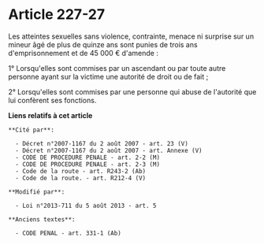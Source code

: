 # Article 227-27

Les atteintes sexuelles sans violence, contrainte, menace ni surprise sur un mineur âgé de plus de quinze ans sont punies de
trois ans d'emprisonnement et de 45 000 € d'amende :

1° Lorsqu'elles sont commises par un ascendant ou par toute autre personne ayant sur la victime une autorité de droit ou de
fait ;

2° Lorsqu'elles sont commises par une personne qui abuse de l'autorité que lui confèrent ses fonctions.

**Liens relatifs à cet article**

	**Cité par**:

	  - Décret n°2007-1167 du 2 août 2007 - art. 23 (V)
	  - Décret n°2007-1167 du 2 août 2007 - art. Annexe (V)
	  - CODE DE PROCEDURE PENALE - art. 2-2 (M)
	  - CODE DE PROCEDURE PENALE - art. 2-3 (M)
	  - Code de la route - art. R243-2 (Ab)
	  - Code de la route. - art. R212-4 (V)

	**Modifié par**:

	  - Loi n°2013-711 du 5 août 2013 - art. 5

	**Anciens textes**:

	  - CODE PENAL - art. 331-1 (Ab)
